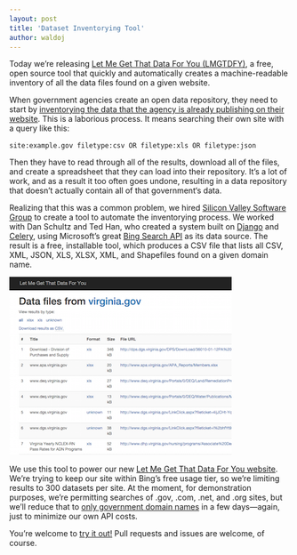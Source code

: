 ```yaml
---
layout: post
title: 'Dataset Inventorying Tool'
author: waldoj
---
```


Today we’re releasing [Let Me Get That Data For You (LMGTDFY)](https://github.com/opendata/lmgtdfy), a free, open source tool that quickly and automatically creates a machine-readable inventory of all the data files found on a given website.

When government agencies create an open data repository, they need to start by [inventorying the data that the agency is already publishing on their website](http://how-to.usopendata.org/basics/inventorying-data.html). This is a laborious process. It means searching their own site with a query like this:

~~~
site:example.gov filetype:csv OR filetype:xls OR filetype:json
~~~

Then they have to read through all of the results, download all of the files, and create a spreadsheet that they can load into their repository. It’s a lot of work, and as a result it too often goes undone, resulting in a data repository that doesn’t actually contain all of that government‘s data.

Realizing that this was a common problem, we hired [Silicon Valley Software Group](http://svsg.co/) to create a tool to automate the inventorying process. We worked with Dan Schultz and Ted Han, who created a system built on [Django](https://www.djangoproject.com/) and [Celery](http://www.celeryproject.org/), using Microsoft’s great [Bing Search API](https://datamarket.azure.com/dataset/bing/search) as its data source. The result is a free, installable tool, which produces a CSV file that lists all CSV, XML, JSON, XLS, XLSX, XML, and Shapefiles found on a given domain name.

![Screenshot of query results](../img/lmgtdfy.png)

We use this tool to power our new [Let Me Get That Data For You website](http://lmgtdfy.usopendata.org/). We’re trying to keep our site within Bing’s free usage tier, so we’re limiting results to 300 datasets per site. At the moment, for demonstration purposes, we’re permitting searches of .gov, .com, .net, and .org sites, but we’ll reduce that to [only government domain names](https://github.com/benbalter/gman) in a few days—again, just to minimize our own API costs.

You’re welcome to [try it out!](http://lmgtdfy.usopendata.org/) Pull requests and issues are welcome, of course.
